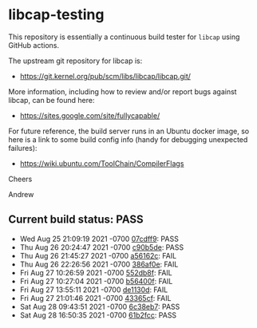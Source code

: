 # libcap-testing

This repository is essentially a continuous build tester for `libcap`
using GitHub actions.

The upstream git repository for libcap is:

-  https://git.kernel.org/pub/scm/libs/libcap/libcap.git/

More information, including how to review and/or report bugs against
libcap, can be found here:

-  https://sites.google.com/site/fullycapable/

For future reference, the build server runs in an Ubuntu docker image,
so here is a link to some build config info (handy for debugging
unexpected failures):

-  https://wiki.ubuntu.com/ToolChain/CompilerFlags

Cheers

Andrew
## Current build status: PASS
-  Wed Aug 25 21:09:19 2021 -0700 [07cdff9](https://git.kernel.org/pub/scm/libs/libcap/libcap.git/commit/?id=07cdff9ac969c35f1b2e4c0ccb5e3cc5fdceb2b2): PASS
-  Thu Aug 26 20:24:47 2021 -0700 [c90b5de](https://git.kernel.org/pub/scm/libs/libcap/libcap.git/commit/?id=c90b5debdf28acc010d5ee50ff5ff0c97ab0e367): PASS
-  Thu Aug 26 21:45:27 2021 -0700 [a56162c](https://git.kernel.org/pub/scm/libs/libcap/libcap.git/commit/?id=a56162c6900d203c5ac63a2b41b46cb0c45c645f): FAIL
-  Thu Aug 26 22:26:56 2021 -0700 [386af0e](https://git.kernel.org/pub/scm/libs/libcap/libcap.git/commit/?id=386af0edbc9eec3b382451da782a08ba4632db06): FAIL
-  Fri Aug 27 10:26:59 2021 -0700 [552db8f](https://git.kernel.org/pub/scm/libs/libcap/libcap.git/commit/?id=552db8f4116df3fad4e4ebf90a9a05a77b9486fd): FAIL
-  Fri Aug 27 10:27:04 2021 -0700 [b56400f](https://git.kernel.org/pub/scm/libs/libcap/libcap.git/commit/?id=b56400f81ddd42e0e57372c957e668e6d5a72834): FAIL
-  Fri Aug 27 13:55:11 2021 -0700 [de1130d](https://git.kernel.org/pub/scm/libs/libcap/libcap.git/commit/?id=de1130dbfe6d4ce99422b11cac147d39448bcd40): FAIL
-  Fri Aug 27 21:01:46 2021 -0700 [43365cf](https://git.kernel.org/pub/scm/libs/libcap/libcap.git/commit/?id=43365cf01c64b530e7a3d62214247e1aa042414d): FAIL
-  Sat Aug 28 09:43:51 2021 -0700 [6c38eb7](https://git.kernel.org/pub/scm/libs/libcap/libcap.git/commit/?id=6c38eb78d96a60a9503dc5c89ade67b65778fed9): PASS
-  Sat Aug 28 16:50:35 2021 -0700 [61b2fcc](https://git.kernel.org/pub/scm/libs/libcap/libcap.git/commit/?id=61b2fcc4510641ffd691d8e5a82e968b458f0cb9): PASS

